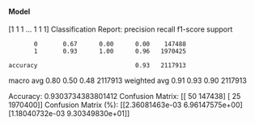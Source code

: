 #### Model
[1 1 1 ... 1 1 1]
Classification Report:
              precision    recall  f1-score   support

           0       0.67      0.00      0.00    147488
           1       0.93      1.00      0.96   1970425

    accuracy                           0.93   2117913
   macro avg       0.80      0.50      0.48   2117913
weighted avg       0.91      0.93      0.90   2117913

Accuracy: 0.9303734383801412
Confusion Matrix:
[[     50  147438]
 [     25 1970400]]
Confusion Matrix (%):
[[2.36081463e-03 6.96147575e+00]
 [1.18040732e-03 9.30349830e+01]]
